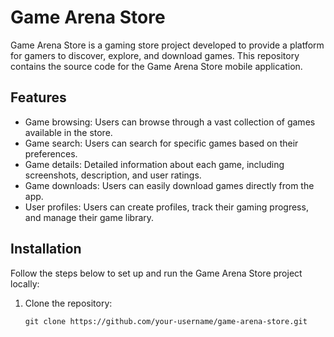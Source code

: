 # Game Arena Store

Game Arena Store is a gaming store project developed to provide a platform for gamers to discover, explore, and download games. This repository contains the source code for the Game Arena Store mobile application.

## Features

- Game browsing: Users can browse through a vast collection of games available in the store.
- Game search: Users can search for specific games based on their preferences.
- Game details: Detailed information about each game, including screenshots, description, and user ratings.
- Game downloads: Users can easily download games directly from the app.
- User profiles: Users can create profiles, track their gaming progress, and manage their game library.

## Installation

Follow the steps below to set up and run the Game Arena Store project locally:

1. Clone the repository:

   ```shell
   git clone https://github.com/your-username/game-arena-store.git
